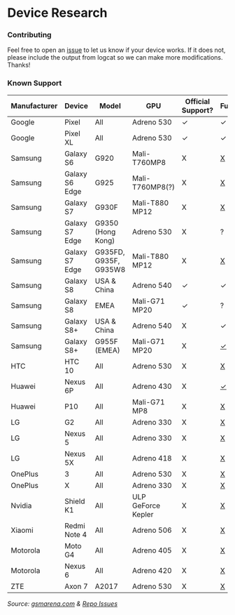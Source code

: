 # Device Research

### Contributing
Feel free to open an [issue](https://github.com/tomthecarrot/arcore-for-all/issues) to let us know if your device works. If it does not, please include the output from logcat so we can make more modifications. Thanks!

### Known Support
| Manufacturer | Device | Model | GPU | Official Support? | Functional? |
| ------------ | ------ | ----- | --- | ----------------- | ----------- |
| Google | Pixel | All | Adreno 530 | ✓ | ✓ |
| Google | Pixel XL | All | Adreno 530 | ✓ | ✓ |
| Samsung | Galaxy S6 | G920 | Mali-T760MP8 | X | [X](https://github.com/tomthecarrot/arcore-for-all/issues/8) |
| Samsung | Galaxy S6 Edge | G925 | Mali-T760MP8(?) | X | [X](https://github.com/tomthecarrot/arcore-for-all/issues/8) |
| Samsung | Galaxy S7 | G930F | Mali-T880 MP12 | X | [X](https://github.com/tomthecarrot/arcore-for-all/issues/15) |
| Samsung | Galaxy S7 Edge | G9350 (Hong Kong) | Adreno 530 | X | ? |
| Samsung | Galaxy S7 Edge | G935FD, G935F, G935W8 | Mali-T880 MP12 | X | [X](https://github.com/tomthecarrot/arcore-for-all/issues/6) |
| Samsung | Galaxy S8 | USA & China | Adreno 540 | ✓ | ✓ |
| Samsung | Galaxy S8 | EMEA | Mali-G71 MP20 | ✓ | ? |
| Samsung | Galaxy S8+ | USA & China | Adreno 540 | X | ✓ |
| Samsung | Galaxy S8+ | G955F (EMEA) | Mali-G71 MP20 | X | [✓](https://github.com/tomthecarrot/arcore-for-all/pull/11) |
| HTC | HTC 10 | All | Adreno 530 | X | [X](https://github.com/tomthecarrot/arcore-for-all/issues/2) |
| Huawei | Nexus 6P | All | Adreno 430 | X | [✓](https://github.com/tomthecarrot/arcore-for-all/issues/14) |
| Huawei | P10 | All | Mali-G71 MP8 | X | [X](https://github.com/tomthecarrot/arcore-for-all/issues/19) |
| LG | G2 | All | Adreno 330 | X | [X](https://github.com/tomthecarrot/arcore-for-all/issues/13) |
| LG | Nexus 5 | All | Adreno 330 | X | [X](https://github.com/tomthecarrot/arcore-for-all/issues/21) |
| LG | Nexus 5X | All | Adreno 418 | X | [X](https://github.com/tomthecarrot/arcore-for-all/issues/16) |
| OnePlus | 3 | All | Adreno 530 | X | [X](https://github.com/tomthecarrot/arcore-for-all/issues/4) |
| OnePlus | X | All | Adreno 330 | X | [X](https://github.com/tomthecarrot/arcore-for-all/issues/7) |
| Nvidia | Shield K1 | All | ULP GeForce Kepler | X | [X](https://github.com/tomthecarrot/arcore-for-all/issues/5) |
| Xiaomi | Redmi Note 4 | All | Adreno 506 | X | [X](https://github.com/tomthecarrot/arcore-for-all/issues/5) |
| Motorola | Moto G4 | All | Adreno 405 | X | [X](https://github.com/tomthecarrot/arcore-for-all/issues/2#issuecomment-326336840) |
| Motorola | Nexus 6 | All | Adreno 420 | X | [X](https://github.com/tomthecarrot/arcore-for-all/issues/20) |
| ZTE | Axon 7 | A2017 | Adreno 530 | X | [X](https://github.com/tomthecarrot/arcore-for-all/issues/18) |

_Source: [gsmarena.com](http://gsmarena.com) & [Repo Issues](https://github.com/tomthecarrot/arcore-for-all/issues)_
